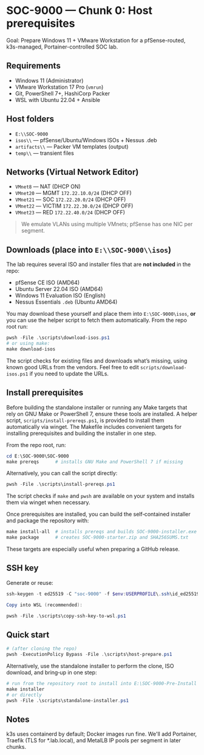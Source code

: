 # SOC-9000 — Chunk 0: Host prerequisites

Goal: Prepare Windows 11 + VMware Workstation for a pfSense-routed, k3s-managed, Portainer-controlled SOC lab.

## Requirements

- Windows 11 (Administrator)
- VMware Workstation 17 Pro (`vmrun`)
- Git, PowerShell 7+, HashiCorp Packer
- WSL with Ubuntu 22.04 + Ansible

## Host folders

- `E:\\SOC-9000`
- `isos\\` — pfSense/Ubuntu/Windows ISOs + Nessus .deb
- `artifacts\\` — Packer VM templates (output)
- `temp\\` — transient files

## Networks (Virtual Network Editor)

- `VMnet8` — NAT (DHCP ON)
- `VMnet20` — MGMT `172.22.10.0/24` (DHCP OFF)
- `VMnet21` — SOC  `172.22.20.0/24` (DHCP OFF)
- `VMnet22` — VICTIM `172.22.30.0/24` (DHCP OFF)
- `VMnet23` — RED `172.22.40.0/24` (DHCP OFF)

> We emulate VLANs using multiple VMnets; pfSense has one NIC per segment.

## Downloads (place into `E:\\SOC-9000\\isos`)
The lab requires several ISO and installer files that are **not included** in the repo:

- pfSense CE ISO (AMD64)
- Ubuntu Server 22.04 ISO (AMD64)
- Windows 11 Evaluation ISO (English)
- Nessus Essentials `.deb` (Ubuntu AMD64)

You may download these yourself and place them into `E:\SOC-9000\isos`, **or** you can use the helper script to fetch them automatically.  From the repo root run:

```powershell
pwsh -File .\scripts\download-isos.ps1
# or using make:
make download-isos
```

The script checks for existing files and downloads what’s missing, using known good URLs from the vendors.  Feel free to edit `scripts/download-isos.ps1` if you need to update the URLs.

## Install prerequisites

Before building the standalone installer or running any Make targets that rely on GNU Make or PowerShell 7, ensure these tools are installed.  A helper script, `scripts/install-prereqs.ps1`, is provided to install them automatically via winget.  The Makefile includes convenient targets for installing prerequisites and building the installer in one step.

From the repo root, run:

```powershell
cd E:\SOC-9000\SOC-9000
make prereqs      # installs GNU Make and PowerShell 7 if missing
```

Alternatively, you can call the script directly:

```powershell
pwsh -File .\scripts\install-prereqs.ps1
```

The script checks if `make` and `pwsh` are available on your system and installs them via winget when necessary.

Once prerequisites are installed, you can build the self‑contained installer and package the repository with:

```powershell
make install-all  # installs prereqs and builds SOC-9000-installer.exe
make package      # creates SOC-9000-starter.zip and SHA256SUMS.txt
```

These targets are especially useful when preparing a GitHub release.

## SSH key

Generate or reuse:

```powershell
ssh-keygen -t ed25519 -C "soc-9000" -f $env:USERPROFILE\.ssh\id_ed25519

Copy into WSL (recommended):

pwsh -File .\scripts\copy-ssh-key-to-wsl.ps1
```

## Quick start

```powershell
# (after cloning the repo)
pwsh -ExecutionPolicy Bypass -File .\scripts\host-prepare.ps1
```

Alternatively, use the standalone installer to perform the clone, ISO download, and bring‑up in one step:

```powershell
# run from the repository root to install into E:\SOC-9000-Pre-Install
make installer
# or directly
pwsh -File .\scripts\standalone-installer.ps1
```

## Notes

k3s uses containerd by default; Docker images run fine.
We'll add Portainer, Traefik (TLS for *.lab.local), and MetalLB IP pools per segment in later chunks.
